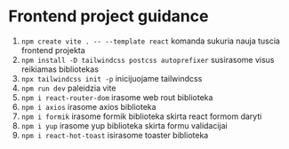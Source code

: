# Frontend project guidance
1. `npm create vite . -- --template react` komanda sukuria nauja tuscia frontend projekta
2. `npm install -D tailwindcss postcss autoprefixer` susirasome visus reikiamas bibliotekas
3. `npx tailwindcss init -p` inicijuojame tailwindcss
4. `npm run dev` paleidzia vite
5. `npm i react-router-dom` irasome web rout biblioteka
6. `npm i axios` irasome axios biblioteka
7. `npm i formik` irasome formik biblioteka skirta react formom daryti
8. `npm i yup` irasome yup biblioteka skirta formu validacijai
9. `npm i react-hot-toast` isirasome toaster biblioteka
